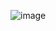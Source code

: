 ![image](https://github.com/HaydarovAkbar/HaydarovAkbar/assets/81344759/fa33a9e5-54f5-4b1d-bea4-9a857108a1ba)

